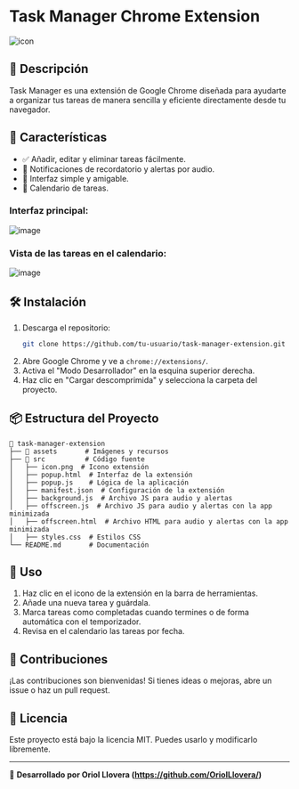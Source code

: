 # Task Manager Chrome Extension

![icon](https://github.com/user-attachments/assets/3c86f31d-1183-470e-b280-409472668bb4)


## 📌 Descripción
Task Manager es una extensión de Google Chrome diseñada para ayudarte a organizar tus tareas de manera sencilla y eficiente directamente desde tu navegador.

## 🚀 Características
- ✅ Añadir, editar y eliminar tareas fácilmente.
- 🔔 Notificaciones de recordatorio y alertas por audio.
- 🎨 Interfaz simple y amigable.
- 🌙 Calendario de tareas.


### Interfaz principal:
![image](https://github.com/user-attachments/assets/0458ad4c-b659-4305-a5eb-50aa7f8f72ad)


### Vista de las tareas en el calendario:
![image](https://github.com/user-attachments/assets/324d35a4-2629-4402-bf79-2069bca3f46b)


## 🛠 Instalación

1. Descarga el repositorio:
   ```sh
   git clone https://github.com/tu-usuario/task-manager-extension.git
   ```
2. Abre Google Chrome y ve a `chrome://extensions/`.
3. Activa el "Modo Desarrollador" en la esquina superior derecha.
4. Haz clic en "Cargar descomprimida" y selecciona la carpeta del proyecto.

## 📦 Estructura del Proyecto
```
📂 task-manager-extension
├── 📁 assets       # Imágenes y recursos
├── 📁 src          # Código fuente
│   ├── icon.png  # Icono extensión
│   ├── popup.html  # Interfaz de la extensión
│   ├── popup.js    # Lógica de la aplicación
│   ├── manifest.json  # Configuración de la extensión
│   ├── background.js  # Archivo JS para audio y alertas
│   ├── offscreen.js  # Archivo JS para audio y alertas con la app minimizada
│   ├── offscreen.html  # Archivo HTML para audio y alertas con la app minimizada
│   ├── styles.css  # Estilos CSS
└── README.md       # Documentación
```

## 📝 Uso
1. Haz clic en el icono de la extensión en la barra de herramientas.
2. Añade una nueva tarea y guárdala.
3. Marca tareas como completadas cuando termines o de forma automática con el temporizador.
4. Revisa en el calendario las tareas por fecha.

## 🤝 Contribuciones
¡Las contribuciones son bienvenidas! Si tienes ideas o mejoras, abre un issue o haz un pull request.

## 📜 Licencia
Este proyecto está bajo la licencia MIT. Puedes usarlo y modificarlo libremente.

---

🚀 **Desarrollado por Oriol Llovera (https://github.com/OriolLlovera/)**

